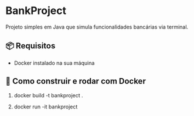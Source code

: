 # BankProject

Projeto simples em Java que simula funcionalidades bancárias via terminal.

## 📦 Requisitos

- Docker instalado na sua máquina

## 🐳 Como construir e rodar com Docker

1. docker build -t bankproject .

2. docker run -it bankproject


